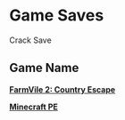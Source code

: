 # Game Saves
Crack Save

## Game Name

**[FarmVile 2: Country Escape](https://github.com/ender-zhao/game-save/tree/main/Info/FarmVile-2:-Country-Escape)**

**[Minecraft PE](https://github.com/ender-zhao/Minecraft-PE_ECWAC)**
